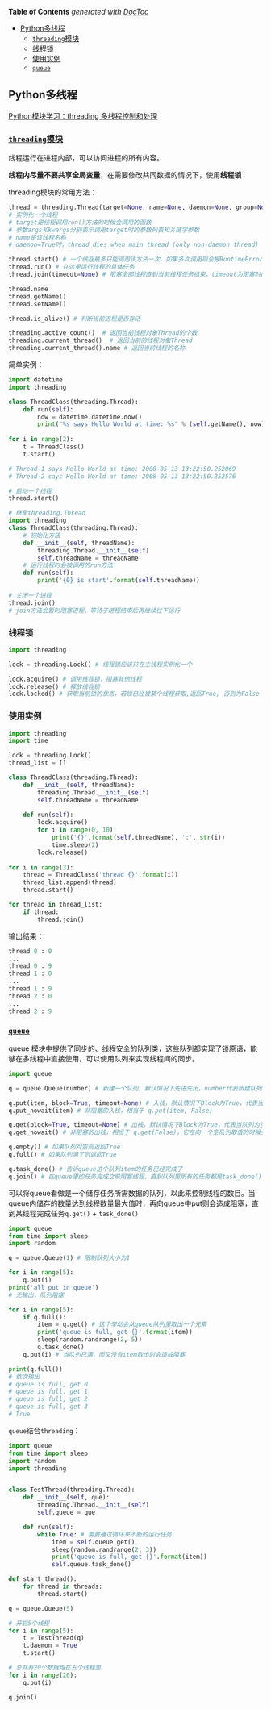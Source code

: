 <!-- START doctoc generated TOC please keep comment here to allow auto update -->
<!-- DON'T EDIT THIS SECTION, INSTEAD RE-RUN doctoc TO UPDATE -->
**Table of Contents**  *generated with [DocToc](https://github.com/thlorenz/doctoc)*

- [Python多线程](#python%E5%A4%9A%E7%BA%BF%E7%A8%8B)
  - [`threading`模块](#threading%E6%A8%A1%E5%9D%97)
  - [线程锁](#%E7%BA%BF%E7%A8%8B%E9%94%81)
  - [使用实例](#%E4%BD%BF%E7%94%A8%E5%AE%9E%E4%BE%8B)
  - [`queue`](#queue)

<!-- END doctoc generated TOC please keep comment here to allow auto update -->

## Python多线程

[Python模块学习：threading 多线程控制和处理](http://python.jobbole.com/81546/)

### [`threading`模块](https://docs.python.org/3/library/threading.html)

线程运行在进程内部，可以访问进程的所有内容。

**线程内尽量不要共享全局变量**，在需要修改共同数据的情况下，使用**线程锁**

threading模块的常用方法：

```python
thread = threading.Thread(target=None, name=None, daemon=None, group=None, args=(), kwargs={}) 
# 实例化一个线程
# target是线程调用run()方法的时候会调用的函数
# 参数args和kwargs分别表示调用target时的参数列表和关键字参数
# name是该线程名称
# daemon=True时，thread dies when main thread (only non-daemon thread) exits.

thread.start() # 一个线程最多只能调用该方法一次，如果多次调用则会报RuntimeError错误。它会调用run方法
thread.run() # 在这里运行线程的具体任务
thread.join(timeout=None) # 阻塞全部线程直到当前线程任务结束，timeout为阻塞时间，None时会一直阻塞

thread.name
thread.getName()
thread.setName()

thread.is_alive() # 判断当前进程是否存活

threading.active_count()  # 返回当前线程对象Thread的个数
threading.current_thread()  # 返回当前的线程对象Thread
threading.current_thread().name # 返回当前线程的名称
```

简单实例：

```python
import datetime
import threading

class ThreadClass(threading.Thread):
	def run(self):
		now = datetime.datetime.now()
		print("%s says Hello World at time: %s" % (self.getName(), now))
        
for i in range(2):
	t = ThreadClass()
	t.start()

# Thread-1 says Hello World at time: 2008-05-13 13:22:50.252069
# Thread-2 says Hello World at time: 2008-05-13 13:22:50.252576
```

```python
# 启动一个线程
thread.start()

# 继承threading.Thread
import threading
class ThreadClass(threading.Thread):
	# 初始化方法
	def __init__(self, threadName):
		threading.Thread.__init__(self)
		self.threadName = threadName
	# 运行线程时会被调用的run方法
	def run(self):
		print('{0} is start'.format(self.threadName))
		
# 关闭一个进程
thread.join()
# join方法会暂时阻塞进程，等待子进程结束后再继续往下运行
```

### 线程锁

```python
import threading

lock = threading.Lock() # 线程锁应该只在主线程实例化一个

lock.acquire() # 调用线程锁，阻塞其他线程
lock.release() # 释放线程锁
lock.locked() # 获取当前锁的状态，若锁已经被某个线程获取,返回True, 否则为False
```

### 使用实例

```python
import threading
import time

lock = threading.Lock()
thread_list = []

class ThreadClass(threading.Thread):
	def __init__(self, threadName):
		threading.Thread.__init__(self)
		self.threadName = threadName
	
	def run(self):
		lock.acquire()
		for i in range(0, 10):
			print('{}'.format(self.threadName), ':', str(i))
			time.sleep(2)
		lock.release()
	
for i in range(3):
	thread = ThreadClass('thread {}'.format(i))
	thread_list.append(thread)
	thread.start()

for thread in thread_list:
	if thread:
		thread.join()
```

输出结果：

```python
thread 0 : 0
...
thread 0 : 9
thread 1 : 0
...
thread 1 : 9
thread 2 : 0
...
thread 2 : 9
```

### [`queue`](https://docs.python.org/3/library/queue.html)

queue 模块中提供了同步的、线程安全的队列类，这些队列都实现了锁原语，能够在多线程中直接使用，可以使用队列来实现线程间的同步。

```python
import queue

q = queue.Queue(number) # 新建一个队列，默认情况下先进先出。number代表新建队列的大小，不写则默认为无限大

q.put(item, block=True, timeout=None) # 入栈，默认情况下Block为True，代表当队列已满时会造成阻塞，timeout表示阻塞时间，为None则一直阻塞
q.put_nowait(item) # 非阻塞的入栈，相当于 q.put(item, False)

q.get(block=True, timeout=None) # 出栈，默认情况下Block为True，代表当队列为空时会造成阻塞，timeout表示阻塞时间，为None则一直阻塞
q.get_nowait() # 非阻塞的出栈，相当于 q.get(False)，它在向一个空队列取值的时候会抛一个Empty异常

q.empty() # 如果队列对空则返回True
q.full() # 如果队列满了则返回True

q.task_done() # 告诉queue这个队列item的任务已经完成了
q.join() # 在queue里的任务完成之前阻塞线程，直到队列里所有的任务都是task_done()
```

可以将queue看做是一个储存任务所需数据的队列，以此来控制线程的数目。当queue内储存的数量达到线程数量最大值时，再向queue中put则会造成阻塞，直到某线程完成任务`q.get()` + `task_done()`

```python
import queue
from time import sleep
import random

q = queue.Queue(1) # 限制队列大小为1

for i in range(5):
	q.put(i)
print('all put in queue')
# 无输出，队列阻塞

for i in range(5):
    if q.full():
        item = q.get() # 这个举动会从queue队列里取出一个元素
        print('queue is full, get {}'.format(item))
        sleep(random.randrange(2, 5))
        q.task_done()
    q.put(i) # 当队列已满，而又没有item取出时会造成阻塞

print(q.full())
# 依次输出
# queue is full, get 0
# queue is full, get 1
# queue is full, get 2
# queue is full, get 3
# True
```

`queue`结合`threading`：

```python
import queue
from time import sleep
import random
import threading


class TestThread(threading.Thread):
    def __init__(self, que):
        threading.Thread.__init__(self)
        self.queue = que

    def run(self):
        while True: # 需要通过循环来不断的运行任务
            item = self.queue.get()
            sleep(random.randrange(2, 3))
            print('queue is full, get {}'.format(item))
            self.queue.task_done()

def start_thread():
    for thread in threads:
        thread.start()

q = queue.Queue(5)

# 开启5个线程
for i in range(5):
    t = TestThread(q)
    t.daemon = True
    t.start()

# 总共有20个数据跑在五个线程里
for i in range(20):
    q.put(i)

q.join()
```
